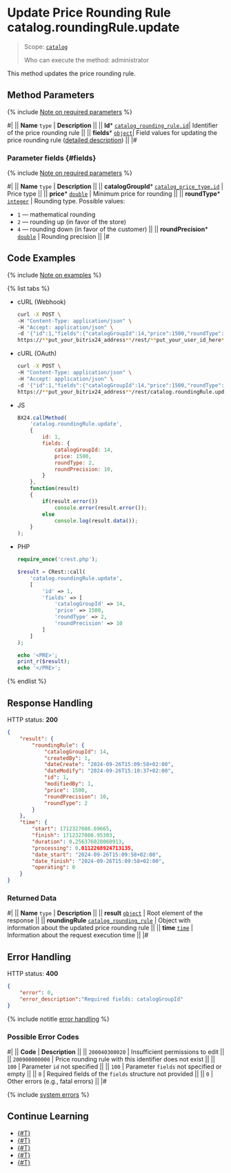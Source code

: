 # Update Price Rounding Rule catalog.roundingRule.update

> Scope: [`catalog`](../../scopes/permissions.md)
>
> Who can execute the method: administrator

This method updates the price rounding rule.

## Method Parameters

{% include [Note on required parameters](../../../_includes/required.md) %}

#|
|| **Name**
`type` | **Description** ||
|| **Id***
[`catalog_rounding_rule.id`](../data-types.md#catalog_rounding_rule)| Identifier of the price rounding rule ||
|| **fields***
[`object`](../../data-types.md)| Field values for updating the price rounding rule ([detailed description](#fields)) ||
|#

### Parameter fields {#fields}

{% include [Note on required parameters](../../../_includes/required.md) %}

#|
|| **Name**
`type` | **Description** ||
|| **catalogGroupId***
[`catalog_price_type.id`](../data-types.md#catalog_price_type) | Price type ||
|| **price***
[`double`](../../data-types.md) | Minimum price for rounding ||
|| **roundType***
[`integer`](../../data-types.md) | Rounding type. Possible values:
- `1` — mathematical rounding
- `2` — rounding up (in favor of the store)
- `4` — rounding down (in favor of the customer)
||
|| **roundPrecision***
[`double`](../../data-types.md) | Rounding precision ||
|#

## Code Examples

{% include [Note on examples](../../../_includes/examples.md) %}

{% list tabs %}

- cURL (Webhook)

    ```bash
    curl -X POST \
    -H "Content-Type: application/json" \
    -H "Accept: application/json" \
    -d '{"id":1,"fields":{"catalogGroupId":14,"price":1500,"roundType":2,"roundPrecision":10}}' \
    https://**put_your_bitrix24_address**/rest/**put_your_user_id_here**/**put_your_webhook_here**/catalog.roundingRule.update
    ```

- cURL (OAuth)

    ```bash
    curl -X POST \
    -H "Content-Type: application/json" \
    -H "Accept: application/json" \
    -d '{"id":1,"fields":{"catalogGroupId":14,"price":1500,"roundType":2,"roundPrecision":10},"auth":"**put_access_token_here**"}' \
    https://**put_your_bitrix24_address**/rest/catalog.roundingRule.update
    ```

- JS

    ```js
    BX24.callMethod(
        'catalog.roundingRule.update', 
        {
            id: 1,
            fields: {
                catalogGroupId: 14,
                price: 1500,
                roundType: 2,
                roundPrecision: 10,
            }
        },
        function(result)
        {
            if(result.error())
                console.error(result.error());
            else
                console.log(result.data());
        }
    );
    ```

- PHP

    ```php
    require_once('crest.php');

    $result = CRest::call(
        'catalog.roundingRule.update',
        [
            'id' => 1,
            'fields' => [
                'catalogGroupId' => 14,
                'price' => 1500,
                'roundType' => 2,
                'roundPrecision' => 10
            ]
        ]
    );

    echo '<PRE>';
    print_r($result);
    echo '</PRE>';
    ```

{% endlist %}

## Response Handling

HTTP status: **200**

```json
{
    "result": {
        "roundingRule": {
            "catalogGroupId": 14,
            "createdBy": 1,
            "dateCreate": "2024-09-26T15:09:58+02:00",
            "dateModify": "2024-09-26T15:10:37+02:00",
            "id": 1,
            "modifiedBy": 1,
            "price": 1500,
            "roundPrecision": 10,
            "roundType": 2
        }
    },
    "time": {
        "start": 1712327086.69665,
        "finish": 1712327086.95303,
        "duration": 0.256376028060913,
        "processing": 0.0112268924713135,
        "date_start": "2024-09-26T15:09:58+02:00",
        "date_finish": "2024-09-26T15:09:58+02:00",
        "operating": 0
    }
}
```

### Returned Data

#|
|| **Name**
`type` | **Description** ||
|| **result**
[`object`](../../data-types.md) | Root element of the response ||
|| **roundingRule**
[`catalog_rounding_rule`](../data-types.md#catalog_rounding_rule) | Object with information about the updated price rounding rule ||
|| **time**
[`time`](../../data-types.md#time) | Information about the request execution time ||
|#

## Error Handling

HTTP status: **400**

```json
{
    "error": 0,
    "error_description":"Required fields: catalogGroupId"
}
```

{% include notitle [error handling](../../../_includes/error-info.md) %}

### Possible Error Codes

#|
|| **Code** | **Description** ||
|| `200040300020` | Insufficient permissions to edit
||
|| `200900000000` | Price rounding rule with this identifier does not exist
||
|| `100` | Parameter `id` not specified
||
|| `100` | Parameter `fields` not specified or empty
||
|| `0` | Required fields of the `fields` structure not provided
|| 
|| `0` | Other errors (e.g., fatal errors)
|| 
|#

{% include [system errors](../../../_includes/system-errors.md) %}

## Continue Learning 

- [{#T}](./catalog-rounding-rule-add.md)
- [{#T}](./catalog-rounding-rule-get.md)
- [{#T}](./catalog-rounding-rule-list.md)
- [{#T}](./catalog-rounding-rule-delete.md)
- [{#T}](./catalog-rounding-rule-get-fields.md)